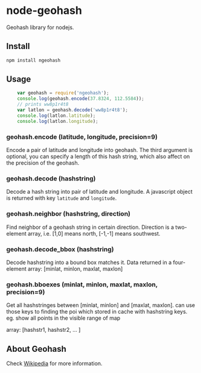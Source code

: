 node-geohash
============

Geohash library for nodejs.

Install
-------

```bash
npm install ngeohash
```

Usage
-----

```javascript
    var geohash = require('ngeohash');
    console.log(geohash.encode(37.8324, 112.5584));
    // prints ww8p1r4t8
    var latlon = geohash.decode('ww8p1r4t8');
    console.log(latlon.latitude);
    console.log(latlon.longitude);
```

### geohash.encode (latitude, longitude, precision=9)

Encode a pair of latitude and longitude into geohash. The third argument is
optional, you can specify a length of this hash string, which also affect on
the precision of the geohash.

### geohash.decode (hashstring)

Decode a hash string into pair of latitude and longitude. A javascript object
is returned with key `latitude` and `longitude`.

### geohash.neighbor (hashstring, direction)

Find neighbor of a geohash string in certain direction. Direction is a 
two-element array, i.e. [1,0] means north, [-1,-1] means southwest.

### geohash.decode_bbox (hashstring)

Decode hashstring into a bound box matches it. Data returned in a four-element
array: [minlat, minlon, maxlat, maxlon]

### geohash.bboexes (minlat, minlon, maxlat, maxlon, precision=9)
Get all hashstringes between [minlat, minlon] and [maxlat, maxlon].
can use those keys to finding the poi which stored in cache with hashstring keys.
eg. show all points in the visible range of map

array: [hashstr1, hashstr2, ... ]

About Geohash
-------------

Check [Wikipedia](http://en.wikipedia.org/wiki/Geohash "Wiki page for geohash")
for more information.
    

